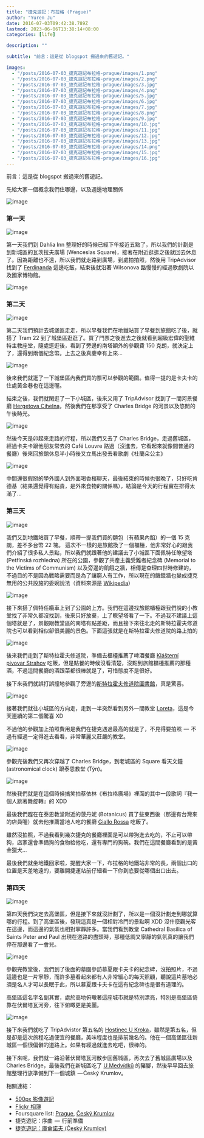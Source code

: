 ```yaml
---
title: "捷克遊記：布拉格 (Prague)"
author: "Yuren Ju"
date: 2016-07-03T09:42:38.789Z
lastmod: 2023-06-06T13:38:14+08:00
categories: [life]

description: ""

subtitle: "前言：這是從 blogspot 搬過來的舊遊記。"

images:
  - "/posts/2016-07-03_捷克遊記布拉格-prague/images/1.png"
  - "/posts/2016-07-03_捷克遊記布拉格-prague/images/2.png"
  - "/posts/2016-07-03_捷克遊記布拉格-prague/images/3.jpg"
  - "/posts/2016-07-03_捷克遊記布拉格-prague/images/4.png"
  - "/posts/2016-07-03_捷克遊記布拉格-prague/images/5.jpg"
  - "/posts/2016-07-03_捷克遊記布拉格-prague/images/6.jpg"
  - "/posts/2016-07-03_捷克遊記布拉格-prague/images/7.jpg"
  - "/posts/2016-07-03_捷克遊記布拉格-prague/images/8.png"
  - "/posts/2016-07-03_捷克遊記布拉格-prague/images/9.jpg"
  - "/posts/2016-07-03_捷克遊記布拉格-prague/images/10.jpg"
  - "/posts/2016-07-03_捷克遊記布拉格-prague/images/11.jpg"
  - "/posts/2016-07-03_捷克遊記布拉格-prague/images/12.jpg"
  - "/posts/2016-07-03_捷克遊記布拉格-prague/images/13.jpg"
  - "/posts/2016-07-03_捷克遊記布拉格-prague/images/14.png"
  - "/posts/2016-07-03_捷克遊記布拉格-prague/images/15.jpg"
  - "/posts/2016-07-03_捷克遊記布拉格-prague/images/16.jpg"
---
```


前言：這是從 blogspot 搬過來的舊遊記。

先給大家一個概念我們住哪邊，以及週邊地理關係

![image](/posts/2016-07-03_捷克遊記布拉格-prague/images/1.png#layoutTextWidth)

### 第一天

![image](/posts/2016-07-03_捷克遊記布拉格-prague/images/2.png#layoutTextWidth)

第一天我們到 Dahlia Inn 整理好的時候已經下午接近五點了，所以我們的計劃是到新城區的瓦茨拉夫廣場 (Wenceslas Square)，接著在附近逛逛之後就回去休息了。因為距離也不遠，所以我們就走路到廣場，到處拍拍照，然後用 TripAdvisor 找到了 [Ferdinanda](https://foursquare.com/v/ferdinanda/4b1b824df964a520befb23e3) 這邊吃飯，結束後就沿著 Wilsonova 路慢慢的經過歌劇院以及國家博物館。

![image](/posts/2016-07-03_捷克遊記布拉格-prague/images/3.jpg#layoutTextWidth)

### 第二天

![image](/posts/2016-07-03_捷克遊記布拉格-prague/images/4.png#layoutTextWidth)

第二天我們預計去城堡區走走，所以早餐我們在地鐵站買了早餐到旅館吃了後，就搭了 Tram 22 到了城堡區逛逛了。買了門票之後進去之後就看到超級宏偉的聖維特主教座堂，隨處逛逛後，看到了旁邊的南塔額外的參觀費 150 克朗，就決定上了，還得到兩個紀念幣。上去之後真慶幸有上來…

![image](/posts/2016-07-03_捷克遊記布拉格-prague/images/5.jpg#layoutTextWidth)

後來我們就逛了一下城堡區內我們買的票可以參觀的範圍。值得一提的是卡夫卡的住處黃金巷也在這邊喔。

結束之後，我們就閑逛了一下小城區，後來又用了 TripAdvisor 找到了一間河景餐廳 [Hergetova Cihelna](https://foursquare.com/v/hergetova-cihelna/4adcda9cf964a520db4c21e3)，然後我們在那享受了 Charles Bridge 的河景以及悠閒的午後時光。

![image](/posts/2016-07-03_捷克遊記布拉格-prague/images/6.jpg#layoutTextWidth)

然後今天是卯起來走路的行程，所以我們又去了 Charles Bridge，走過舊城區，經過卡夫卡跟他朋友常去的 Café Louvre 路過（沒進去，它看起來就像間普通的餐廳）後來回旅館休息半小時後又立馬出發去看歌劇《杜蘭朵公主》

![image](/posts/2016-07-03_捷克遊記布拉格-prague/images/7.jpg#layoutTextWidth)

中間還很假掰的學外國人到外面喝香檳聊天，最後結束的時候也很晚了，只好吃肯德基（結果還覺得有點貴，是外來食物的關係嗎），結論是今天的行程實在排得太滿了…

### 第三天

![image](/posts/2016-07-03_捷克遊記布拉格-prague/images/8.png#layoutTextWidth)

我們又到地鐵站買了早餐，順帶一提我們買的麵包（有蘋果內餡）的一個 15 克朗，差不多台幣 22 塊。 這次不一樣的是旅館換了一個櫃檯，他非常好心的跟我們介紹了很多私人景點，所以我們就跟著他的建議去了小城區下面佩特任瞭望塔 (Petřínská rozhledna) 所在的公園，參觀了共產主義受難者紀念碑 (Memorial to the Victims of Communism) 以及旁邊的飢餓之牆，相傳是查理四世時修建的，不過目的不是因為戰略需要而是為了讓窮人有工作，所以現在的饑餓牆也變成捷克無用的公共設施的委婉說法（資料來源是 [Wikipedia](http://zh.wikipedia.org/wiki/%E9%A5%A5%E9%A5%BF%E5%A2%99)）

![image](/posts/2016-07-03_捷克遊記布拉格-prague/images/9.jpg#layoutTextWidth)

接下來搭了佩特任纜車上到了公園的上方。我們在這邊找旅館櫃檯跟我們說的小教堂找了非常久都沒找到，後來只好放棄，上了瞭望塔看了一下。不過我不建議上這個塔就是了，景觀跟教堂區的南塔有點差距，而且接下來往北走的斯特拉霍夫修道院也可以看到相似卻很美麗的景色。下面這張就是在斯特拉霍夫修道院的路上拍的

![image](/posts/2016-07-03_捷克遊記布拉格-prague/images/10.jpg#layoutTextWidth)

後來我們走到了斯特拉霍夫修道院，準備去櫃檯推薦了啤酒餐廳 [Klášterní pivovar Strahov](http://4sq.com/5hIvVg) 吃飯，但是點餐的時候沒看清楚，沒點到旅館櫃檯推薦的那種酒，不過這間餐廳的酒跟菜都很棒就是了，可惜態度不是很好。

接下來我們就誤打誤撞地參觀了旁邊的[斯特拉霍夫修道院圖書館](http://4sq.com/Wj4o7C)，真是驚喜。

![image](/posts/2016-07-03_捷克遊記布拉格-prague/images/11.jpg#layoutTextWidth)

接著我們就往小城區的方向走，走到一半突然看到另外一間教堂 [Loreta](http://4sq.com/gkBXuO)，這是今天連續的第二個驚喜 XD

不過他的參觀加上拍照費用是我們在捷克遇過最高的就是了，不見得要拍照  —  不過有經過一定得進去看看，非常華麗又莊嚴的教堂。

![image](/posts/2016-07-03_捷克遊記布拉格-prague/images/12.jpg#layoutTextWidth)

參觀完後我們又再次穿越了 Charles Bridge，到老城區的 Square 看天文鐘 (astronomical clock) 跟泰恩教堂 (Týn)。

![image](/posts/2016-07-03_捷克遊記布拉格-prague/images/13.jpg#layoutTextWidth)

然後我們就是在這個時候搞笑拍蔡依林《布拉格廣場》裡面的其中一段歌詞『我一個人跳著舞旋轉』的 XDD

最後我們趕在在泰恩教堂附近的菠丹妮 (Botanicus) 買了些東西後（那邊有台灣來的店員喔）就去他推薦當地人吃的餐廳 [Giallo Rossa](http://4sq.com/9o6c4c) 吃飯了。

雖然沒拍照，不過我看到幾次捷克的餐廳裡面是可以帶狗進去吃的，不止可以帶狗，店家還會準備狗的食物給他吃，還有專門的狗碗。我們在這間餐廳看到的是黃金獵犬…

最後我們就坐地鐵回家啦，提醒大家一下，布拉格的地鐵站非常的長，兩個出口的位置是天差地遠的，要離開捷運站前仔細看一下你到底要從哪個出口出去。

### 第四天

![image](/posts/2016-07-03_捷克遊記布拉格-prague/images/14.png#layoutTextWidth)

第四天我們決定去高堡區，但是接下來就沒計劃了，所以是一個沒計劃走到哪就算哪的行程。到了高堡區後，發現這真是一個相對冷門的景點啊 XDD 沒什麼觀光客在這邊，而這邊的氣氛也相對寧靜許多。當我們看到教堂 Cathedral Basilica of Saints Peter and Paul 出現在道路的盡頭時，那種低調又寧靜的氣氛真的讓我們停在那邊看了一會兒。

![image](/posts/2016-07-03_捷克遊記布拉格-prague/images/15.jpg#layoutTextWidth)

參觀完教堂後，我們到了後面的墓園參訪慕夏跟卡夫卡的紀念碑，沒拍照片，不過這邊也是一片寧靜，而許多墓看起來都有人非常細心的每天照顧，聽說這片墓地必須是名人才可以長眠于此，所以慕夏跟卡夫卡在這有紀念碑也是很有道理的。

高堡區這名字名副其實，處於高地俯瞰著這座城市就是特別漂亮，特別是高堡區倚靠在伏爾塔瓦河旁，往下俯瞰更是美麗。

![image](/posts/2016-07-03_捷克遊記布拉格-prague/images/16.jpg#layoutTextWidth)

接下來我們就吃了 TripAdvistor 第五名的 [Hostinec U Kroka](http://4sq.com/hynhvK)，雖然是第五名，但是卻是這次旅程吃過便宜的餐廳，美味程度也是排前幾名的。他在一個高堡區往新城區一個很偏僻的道路上。如果有經過就進去吃吧，很棒的。

接下來呢，我們就一路沿著伏爾塔瓦河散步回舊城區，再次去了舊城區廣場以及 Charles Bridge，最後我們在新城區吃了 [U Medvídků](http://4sq.com/9qMQvE) 的豬腳，然後早早回去旅館整理行旅準備到下一個城鎮  — Český Krumlov。

相關連結：

- [500px 影像遊記](https://500px.com/yurenju/stories/3942451/prague-cesky-krumlov)
- [Flickr 相簿](https://www.flickr.com/photos/yurenju/sets/72157644187458437/)
- Foursquare list: [Prague](https://foursquare.com/yurenju/list/prague), [Český Krumlov](https://foursquare.com/yurenju/list/%C4%8Desk%C3%BD-krumlov)
- 捷克遊記：序曲  —  行前準備
- [捷克遊記：庫侖諾夫 (Český Krumlov)](https://medium.com/p/a11f91ad919d)
